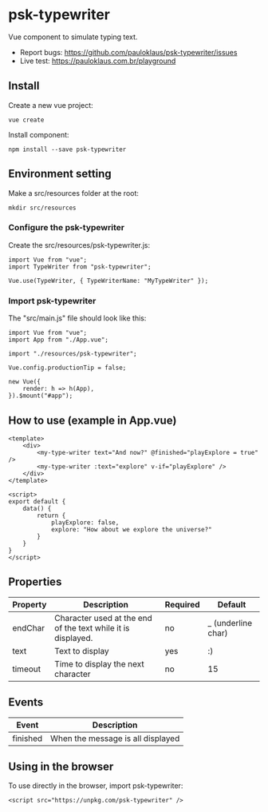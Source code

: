 # psk-typewriter

Vue component to simulate typing text.

* Report bugs: https://github.com/pauloklaus/psk-typewriter/issues
* Live test: https://pauloklaus.com.br/playground

## Install

Create a new vue project:
```
vue create
```

Install component:
```
npm install --save psk-typewriter
```

## Environment setting

Make a src/resources folder at the root:
```
mkdir src/resources
```

### Configure the psk-typewriter

Create the src/resources/psk-typewriter.js:
```
import Vue from "vue";
import TypeWriter from "psk-typewriter";

Vue.use(TypeWriter, { TypeWriterName: "MyTypeWriter" });
```

### Import psk-typewriter

The "src/main.js" file should look like this:
```
import Vue from "vue";
import App from "./App.vue";

import "./resources/psk-typewriter";

Vue.config.productionTip = false;

new Vue({
    render: h => h(App),
}).$mount("#app");

```

## How to use (example in App.vue)
```
<template>
    <div>
        <my-type-writer text="And now?" @finished="playExplore = true" />
        <my-type-writer :text="explore" v-if="playExplore" />
    </div>
</template>

<script>
export default {
    data() {
        return {
            playExplore: false,
            explore: "How about we explore the universe?"
        }
    }
}
</script>
```

## Properties

Property | Description | Required | Default
-|-|-|-
endChar | Character used at the end of the text while it is displayed. | no | _ (underline char)
text | Text to display | yes | :)
timeout | Time to display the next character | no | 15

## Events

Event | Description
-|-
finished | When the message is all displayed

## Using in the browser

To use directly in the browser, import psk-typewriter:
```
<script src="https://unpkg.com/psk-typewriter" />
```
